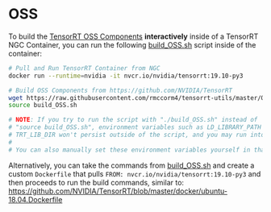# OSS

To build the [TensorRT OSS Components](https://github.com/NVIDIA/TensorRT) **interactively** inside of a TensorRT NGC Container,
you can run the following [build_OSS.sh](build_OSS.sh) script inside of the container:

```bash
# Pull and Run TensorRT Container from NGC
docker run --runtime=nvidia -it nvcr.io/nvidia/tensorrt:19.10-py3

# Build OSS Components from https://github.com/NVIDIA/TensorRT
wget https://raw.githubusercontent.com/rmccorm4/tensorrt-utils/master/OSS/build_OSS.sh
source build_OSS.sh

# NOTE: If you try to run the script with "./build_OSS.sh" instead of 
# "source build_OSS.sh", environment variables such as LD_LIBRARY_PATH and 
# TRT_LIB_DIR won't persist outside of the script, and you may run into problems.
#
# You can also manually set these environment variables yourself in that case.
```

Alternatively, you can take the commands from [build_OSS.sh](build_OSS.sh) and
create a custom `Dockerfile` that pulls `FROM: nvcr.io/nvidia/tensorrt:19.10-py3`
and then proceeds to run the build commands, similar to: https://github.com/NVIDIA/TensorRT/blob/master/docker/ubuntu-18.04.Dockerfile
